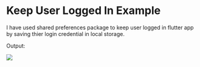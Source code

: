# Keep User Logged In Example 


I have used shared preferences package to keep user logged in flutter app by saving thier login credential in local storage.

Output:

![](name-of-giphy.gif)
